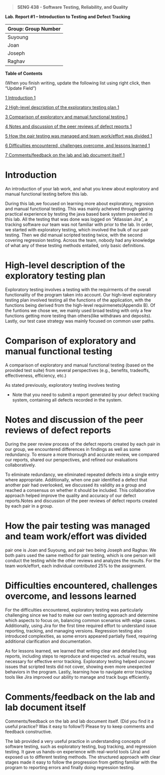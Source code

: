 >   **SENG 438 - Software Testing, Reliability, and Quality**

**Lab. Report \#1 – Introduction to Testing and Defect Tracking**

| Group: Group Number      |
|-----------------|
| Suyoung                |   
| Joan               |   
| Joseph                |   
| Raghav                |   


**Table of Contents**

(When you finish writing, update the following list using right click, then
“Update Field”)

[1 Introduction	1](#Introduction)

[2 High-level description of the exploratory testing plan	1](#high-level-description-of-the-exploratory-testing-plan)

[3 Comparison of exploratory and manual functional testing	1](#_Toc439194679)

[4 Notes and discussion of the peer reviews of defect reports	1](#_Toc439194680)

[5 How the pair testing was managed and team work/effort was
divided	1](#_Toc439194681)

[6 Difficulties encountered, challenges overcome, and lessons
learned	1](#_Toc439194682)

[7 Comments/feedback on the lab and lab document itself	1](#_Toc439194683)

# Introduction

An introduction of your lab work, and what you knew about exploratory and manual
functional testing before this lab.

During this lab,we focused on learning more about exploratory, regrssion and manual functional testing. This was mainly acheived through gaining practical experience by testing the java based bank system presented in this lab. All the testing that was done was logged on "Atlassian Jira", a tracking software our team was not familiar with prior to the lab. In order, we started with exploratory testing, which involved the bulk of our pair testing. Then we did manual scripted testing twice, with the second covering regression testing. Across the team, nobody had any knowledge of what any of these testing methods entailed, only basic definitions.

# High-level description of the exploratory testing plan

Exploratory testing involves a testing with the requirments of the overall functionality of the program taken into account. Our high-level exploratory testing plan involved testing all the functions of the application, with the functions being derived from the high-level requirmenets(Appendix B). Of the funtions we chose we, we mainly used broad testing with only a few functions getting more testing than others(like withdraws and deposits). Lastly, our test case strategy was mainly focused on common user paths.

# Comparison of exploratory and manual functional testing
A comparison of exploratory and manual functional testing (based on the provided test suite) from several perspectives (e.g., benefits, tradeoffs, effectiveness, efficiency, etc.)

As stated previously, exploratory testing involves testing 

-   Note that you need to submit a report generated by your defect tracking
    system, containing all defects recorded in the system.

# Notes and discussion of the peer reviews of defect reports

During the peer review process of the defect reports created by each pair in our group, we encountered differences in findings as well as some redundancy. To ensure a more thorough and accurate review, we compared our reports, shared our perspectives, and refined our evaluations collaboratively.

To eliminate redundancy, we eliminated repeated defects into a single entry where appropriate. Additionally, when one pair identified a defect that another pair had overlooked, we discussed its validity as a group and reached a consensus on whether it should be included. This collaborative approach helped improve the quality and accuracy of our defect reports.Notes and discussion of the peer reviews of defect reports created by each pair in a group.	

# How the pair testing was managed and team work/effort was divided 

pair one is Joan and Suyoung, and pair two being Joseph and Raghav. We both pairs used the same method for pair testing, which is one person will conduct the testing while the other reviews and analyzes the results. For the team work/effort, each individual contributed 25% to the assignment. 

# Difficulties encountered, challenges overcome, and lessons learned

For the difficulties encountered, exploratory testing was particularly challenging since we had to make our own testing approach and determine which aspects to focus on, balancing common scenarios with edge cases. Additionally, using Jira for the first time required effort to understand issue reporting, tracking, and managing versions. Regression testing also introduced complexities, as some errors appeared partially fixed, requiring additional clarification and documentation. 

As for lessons learned, we learned that writing clear and detailed bug reports, including steps to reproduce and expected vs. actual results, was necessary for effective error tracking. Exploratory testing helped uncover issues that scripted tests did not cover, showing even more unexpected behaviors in the program. Lastly, learning how to navigate error tracking tools like Jira improved our ability to manage and track bugs efficiently.

# Comments/feedback on the lab and lab document itself

Comments/feedback on the lab and lab document itself. (Did you find it a useful practice? Was it easy to follow?) Please try to keep comments and feedback constructive.

The lab provided a very useful practice in understanding concepts of software testing, such as exploratory testing, bug tracking, and regression testing. It gave us hands-on experience with real-world tools (Jira) and exposed us to different testing methods. The structured approach with clear stages made it easy to follow the progression from getting familiar with the program to reporting errors and finally doing regression testing.
